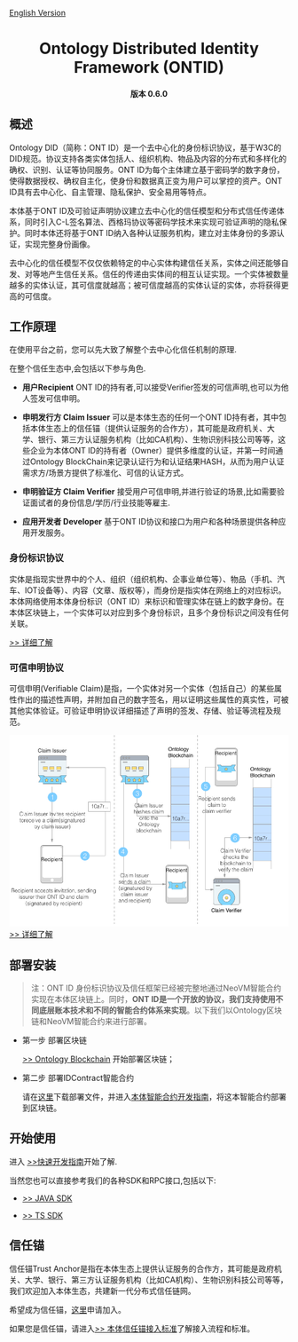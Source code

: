 [English Version](./README.md)


<h1 align="center">Ontology Distributed Identity Framework (ONTID)  </h1>
<h4 align="center">版本 0.6.0 </h4>

## 概述

Ontology DID（简称：ONT ID）是一个去中心化的身份标识协议，基于W3C的DID规范。协议支持各类实体包括人、组织机构、物品及内容的分布式和多样化的确权、识别、认证等协同服务。ONT ID为每个主体建立基于密码学的数字身份，使得数据授权、确权自主化，使身份和数据真正变为用户可以掌控的资产。ONT ID具有去中心化、自主管理、隐私保护、安全易用等特点。

本体基于ONT ID及可验证声明协议建立去中心化的信任模型和分布式信任传递体系，同时引入C-L签名算法、西格玛协议等密码学技术来实现可验证声明的隐私保护。同时本体还将基于ONT ID纳入各种认证服务机构，建立对主体身份的多源认证，实现完整身份画像。

去中心化的信任模型不仅仅依赖特定的中心实体构建信任关系，实体之间还能够自发、对等地产生信任关系。信任的传递由实体间的相互认证实现。一个实体被数量越多的实体认证，其可信度就越高；被可信度越高的实体认证的实体，亦将获得更高的可信度。

## 工作原理

在使用平台之前，您可以先大致了解整个去中心化信任机制的原理.

在整个信任生态中,会包括以下参与角色.

* **用户Recipient** ONT ID的持有者,可以接受Verifier签发的可信声明,也可以为他人签发可信申明。 

* **申明发行方 Claim Issuer** 可以是本体生态的任何一个ONT ID持有者，其中包括本体生态上的信任锚（提供认证服务的合作方），其可能是政府机关、大学、银行、第三方认证服务机构（比如CA机构）、生物识别科技公司等等，这些企业为本体ONT ID的持有者（Owner）提供多维度的认证，并第一时间通过Ontology BlockChain来记录认证行为和认证结果HASH，从而为用户认证需求方/场景方提供了标准化、可信的认证方式。

* **申明验证方 Claim Verifier** 接受用户可信申明,并进行验证的场景,比如需要验证面试者的身份信息/学历/行业技能等雇主.

* **应用开发者 Developer** 基于ONT ID协议和接口为用户和各种场景提供各种应用开发服务。


### **身份标识协议**

实体是指现实世界中的个人、组织（组织机构、企事业单位等）、物品（手机、汽车、IOT设备等）、内容（文章、版权等），而身份是指实体在网络上的对应标识。本体网络使用本体身份标识（ONT ID）来标识和管理实体在链上的数字身份。在本体区块链上，一个实体可以对应到多个身份标识，且多个身份标识之间没有任何关联。

[>> 详细了解](./docs/en/ONTID_protocol_spec.md)

### **可信申明协议**

可信申明(Verifiable Claim)是指，一个实体对另一个实体（包括自己）的某些属性作出的描述性声明，并附加自己的数字签名，用以证明这些属性的真实性，可被其他实体验证。可验证申明协议详细描述了声明的签发、存储、验证等流程及规范。


![](./images/20180316233010.png)
[>> 详细了解](./docs/cn/claim_spec_cn.md)

## 部署安装

> 注：ONT ID 身份标识协议及信任框架已经被完整地通过NeoVM智能合约实现在本体区块链上。同时，**ONT ID是一个开放的协议，我们支持使用不同底层账本技术和不同的智能合约体系来实现**。以下我们以Ontology区块链和NeoVM智能合约来进行部署。

* 第一步 部署区块链

    [>> Ontology Blockchain](https://github.com/ontio/ontology) 开始部署区块链；

* 第二步 部署IDContract智能合约
    
    请在[这里](./resources\smart-contract\NeoVM/IdContract.avm)下载部署文件，并进入[本体智能合约开发指南](https://github.com/ontio/documentation/tree/master/smart-contract-tutorial)，将这本智能合约部署到区块链。



## 开始使用

进入 [>>快速开发指南](./docs/en/get_started.md)开始了解.

当然您也可以直接参考我们的各种SDK和RPC接口,包括以下:

* [>> JAVA SDK](https://github.com/ontio/ontology-java-sdk) 

* [>> TS SDK](https://github.com/ontio/ontology-ts-sdk)  


## 信任锚

信任锚Trust Anchor是指在本体生态上提供认证服务的合作方，其可能是政府机关、大学、银行、第三方认证服务机构（比如CA机构）、生物识别科技公司等等，我们欢迎加入本体生态，共建新一代分布式信任链网。

希望成为信任锚，[这里](https://info.ont.io/cooperation/zh)申请加入。

如果您是信任锚，请进入[>> 本体信任锚接入标准](./docs/cn/verification_provider_specification_cn.md)了解接入流程和标准。




